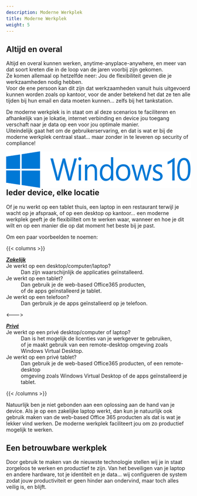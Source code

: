 ```yaml
---
description: Moderne Werkplek
title: Moderne Werkplek
weight: 5
---
```


## Altijd en overal
<p>Altijd en overal kunnen werken, anytime-anyplace-anywhere, en meer van dat soort kreten die in de loop van de jaren voorbij zijn gekomen.<br>
Ze komen allemaal op hetzelfde neer: Jou de flexibiliteit geven die je werkzaamheden nodig hebben.<br>
Voor de ene persoon kan dit zijn dat werkzaamheden vanuit huis uitgevoerd kunnen worden zoals op kantoor, voor de ander betekend het dat ze ten alle tijden bij hun email en data moeten kunnen... zelfs bij het tankstation.
</p>
<p>
De moderne werkplek is in staat om al deze scenarios te faciliteren en afhankelijk van je lokatie, internet verbinding en device jou toegang verschaft naar je data op een voor jou optimale manier.<br>
Uiteindelijk gaat het om de gebruikerservaring, en dat is wat er bij de moderne werkplek centraal staat... maar zonder in te leveren op security of compliance!
</p>

<img src="./Windows10.png" style="height: 100px; float: right;"></img>
## Ieder device, elke locatie
Of je nu werkt op een tablet thuis, een laptop in een restaurant terwijl je wacht op je afspraak, of op een desktop op kantoor... een moderne werkplek geeft je de flexibiliteit om te werken waar, wanneer en hoe je dit wilt en op een manier die op dat moment het beste bij je past.

Om een paar voorbeelden te noemen:


{{< columns >}}
<dl>
<b><u><i>Zakelijk</i></u></b>
<dt>Je werkt op een desktop/computer/laptop?</dt>
<dd>Dan zijn waarschijnlijk de applicaties geïnstalleerd.</dd>
<dt>Je werkt op een tablet?</dt>
<dd>Dan gebruik je de web-based Office365 producten,<br>
of de apps geïnstalleerd je tablet.</dd>
<dt>Je werkt op een telefoon?</dt>
<dd>Dan gerbruik je de apps geïnstalleerd op je telefoon.</dd>
</dl>
<---> <!-- separator between columns -->
<dl>
<b><u><i>Privé</i></u></b>
<dt>Je werkt op een privé desktop/computer of laptop?</dt>
<dd>Dan is het mogelijk de licenties van je werkgever te gebruiken,<br>
of je maakt gebruik van een remote-desktop
omgeving zoals Windows Virtual Desktop.</dd>
<dt>Je werkt op een privé tablet?</dt>
<dd>Dan gebruik je de web-based Office365 producten, of een remote-desktop<br>
omgeving zoals Windows Virtual Desktop
of de apps geïnstalleerd je tablet.</dd>
</dl>
{{< /columns >}}

<p>
Natuurlijk ben je niet gebonden aan een oplossing aan de hand van je device.
Als je op een zakelijke laptop werkt, dan kun je natuurlijk ook gebruik maken van de web-based Office 365 producten als dat is wat je lekker vind werken.
De moderne werkplek faciliteert jou om zo productief mogelijk te werken.
</p>

## Een betrouwbare werkplek
Door gebruik te maken van de nieuwste technologie stellen wij je in staat zorgeloos te werken en productief te zijn.
Van het beveiligen van je laptop en andere hardware, tot je identiteit en je data... wij configueren de system zodat jouw productiviteit er geen hinder aan ondervind, maar toch alles veilig is, en blijft.